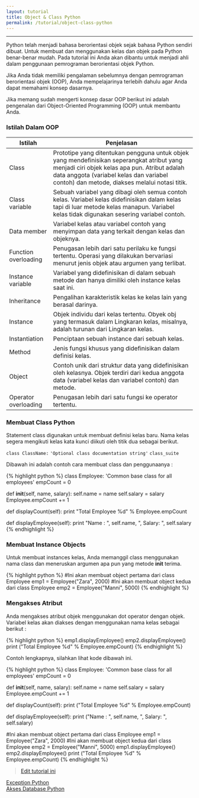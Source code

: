 ```yaml
---
layout: tutorial
title: Object & Class Python
permalink: /tutorial/object-class-python
---
```


---
Python telah menjadi bahasa berorientasi objek sejak bahasa Python sendiri dibuat. Untuk membuat dan menggunakan kelas dan objek pada Python benar-benar mudah. Pada tutorial ini Anda akan dibantu untuk menjadi ahli dalam penggunaan pemrograman berorientasi objek Python.

Jika Anda tidak memiliki pengalaman sebelumnya dengan pemrograman berorientasi objek (OOP), Anda mempelajarinya terlebih dahulu agar Anda dapat memahami konsep dasarnya.

Jika memang sudah mengerti konsep dasar OOP berikut ini adalah pengenalan dari Object-Oriented Programming (OOP) untuk membantu Anda.

### Istilah Dalam OOP

| Istilah | Penjelasan |
| --- | --- |
| Class	 | Prototipe yang ditentukan pengguna untuk objek yang mendefinisikan seperangkat atribut yang menjadi ciri objek kelas apa pun. Atribut adalah data anggota (variabel kelas dan variabel contoh) dan metode, diakses melalui notasi titik. | 
| Class variable | 	Sebuah variabel yang dibagi oleh semua contoh kelas. Variabel kelas didefinisikan dalam kelas tapi di luar metode kelas manapun. Variabel kelas tidak digunakan sesering variabel contoh. | 
| Data member | 	Variabel kelas atau variabel contoh yang menyimpan data yang terkait dengan kelas dan objeknya. | 
| Function overloading | 	Penugasan lebih dari satu perilaku ke fungsi tertentu. Operasi yang dilakukan bervariasi menurut jenis objek atau argumen yang terlibat. | 
| Instance variable	 | Variabel yang didefinisikan di dalam sebuah metode dan hanya dimiliki oleh instance kelas saat ini. | 
| Inheritance	 | Pengalihan karakteristik kelas ke kelas lain yang berasal darinya. | 
| Instance	 | Objek individu dari kelas tertentu. Obyek obj yang termasuk dalam Lingkaran kelas, misalnya, adalah turunan dari Lingkaran kelas. | 
| Instantiation	 | Penciptaan sebuah instance dari sebuah kelas. | 
| Method | 	Jenis fungsi khusus yang didefinisikan dalam definisi kelas. | 
| Object | 	Contoh unik dari struktur data yang didefinisikan oleh kelasnya. Objek terdiri dari kedua anggota data (variabel kelas dan variabel contoh) dan metode. | 
| Operator overloading | 	Penugasan lebih dari satu fungsi ke operator tertentu. | 


### Membuat Class Python

Statement class digunakan untuk membuat definisi kelas baru. Nama kelas segera mengikuti kelas kata kunci diikuti oleh titik dua sebagai berikut.

`class ClassName:` `'Optional class documentation string'` `class_suite`

Dibawah ini adalah contoh cara membuat class dan penggunaanya :

{% highlight python %}
class Employee:
   'Common base class for all employees'
   empCount = 0

   def __init__(self, name, salary):
      self.name = name
      self.salary = salary
      Employee.empCount += 1
   
   def displayCount(self):
     print "Total Employee %d" % Employee.empCount

   def displayEmployee(self):
      print "Name : ", self.name,  ", Salary: ", self.salary
{% endhighlight %}

### Membuat Instance Objects

Untuk membuat instances kelas, Anda memanggil class menggunakan nama class dan meneruskan argumen apa pun yang metode __init__ terima.


{% highlight python %}
#Ini akan membuat object pertama dari class Employee
emp1 = Employee("Zara", 2000)
#Ini akan membuat object kedua dari class Employee
emp2 = Employee("Manni", 5000)
{% endhighlight %}

### Mengakses Atribut

Anda mengakses atribut objek menggunakan dot operator dengan objek. Variabel kelas akan diakses dengan menggunakan nama kelas sebagai berikut :

{% highlight python %}
emp1.displayEmployee()
emp2.displayEmployee()
print ("Total Employee %d" % Employee.empCount)
{% endhighlight %}

Contoh lengkapnya, silahkan lihat kode dibawah ini.

{% highlight python %}
class Employee:
   'Common base class for all employees'
   empCount = 0

   def __init__(self, name, salary):
      self.name = name
      self.salary = salary
      Employee.empCount += 1
   
   def displayCount(self):
     print ("Total Employee %d" % Employee.empCount)

   def displayEmployee(self):
      print ("Name : ", self.name,  ", Salary: ", self.salary)


#Ini akan membuat object pertama dari class Employee
emp1 = Employee("Zara", 2000)
#Ini akan membuat object kedua dari class Employee
emp2 = Employee("Manni", 5000)
emp1.displayEmployee()
emp2.displayEmployee()
print ("Total Employee %d" % Employee.empCount)
{% endhighlight %}



> [Edit tutorial ini](https://github.com/belajarpythoncom/belajarpythoncom.github.io/edit/master/tutorials/object-class-python.md)

<div class="row navigation-tutorial">
    <div class="col-md-6 prev-tutorial">
        <a href="/tutorial/exception-python"><i class="fas fa-arrow-circle-left"></i>Exception Python</a>
    </div>
    <div class="col-md-6 next-tutorial">
        <a href="/tutorial/akses-database-python" class="hoverable">Akses Database Python<i class="fas fa-arrow-circle-right"></i></a>
    </div>
</div>
